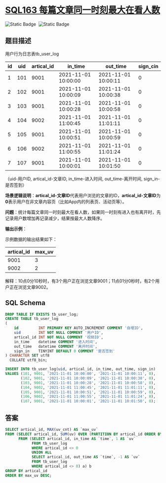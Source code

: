 # [SQL163 每篇文章同一时刻最大在看人数](https://www.nowcoder.com/practice/fe24c93008b84e9592b35faa15755e48?tpId=268&tqId=2285343&ru=%2Fpractice%2F8e33da493a704d3da15432e4a0b61bb3&qru=%2Fta%2Fsql-factory-interview%2Fquestion-ranking&sourceUrl=%2Fexam%2Foj)

<div style="display:flex;">
  <img style="margin-right: 8px;" alt="Static Badge" src="https://img.shields.io/badge/%E9%9A%BE%E5%BA%A6-%E4%B8%AD%E7%AD%89-%23f5b900?style=flat">
  <img style="margin-right: 8px;" alt="Static Badge" src="https://img.shields.io/badge/%E6%95%B0%E6%8D%AE%E5%BA%93-%23b1b3b8?style=flat">
</div>


## 题目描述

用户行为日志表tb_user_log

| id   | uid  | artical_id | in_time             | out_time            | sign_cin |
| ---- | ---- | ---------- | ------------------- | ------------------- | -------- |
| 1    | 101  | 9001       | 2021-11-01 10:00:00 | 2021-11-01 10:00:11 | 0        |
| 2    | 102  | 9001       | 2021-11-01 10:00:09 | 2021-11-01 10:00:38 | 0        |
| 3    | 103  | 9001       | 2021-11-01 10:00:28 | 2021-11-01 10:00:58 | 0        |
| 4    | 104  | 9002       | 2021-11-01 11:00:45 | 2021-11-01 11:01:11 | 0        |
| 5    | 105  | 9001       | 2021-11-01 10:00:51 | 2021-11-01 10:00:59 | 0        |
| 6    | 106  | 9002       | 2021-11-01 11:00:55 | 2021-11-01 11:01:24 | 0        |
| 7    | 107  | 9001       | 2021-11-01 10:00:01 | 2021-11-01 10:01:50 | 0        |

（uid-用户ID, artical_id-文章ID, in_time-进入时间, out_time-离开时间, sign_in-是否签到）

**场景逻辑说明**：**artical_id-文章ID**代表用户浏览的文章的ID，**artical_id-文章ID**为**0**表示用户在非文章内容页（比如App内的列表页、活动页等）。

**问题**：统计每篇文章同一时刻最大在看人数，如果同一时刻有进入也有离开时，先记录用户数增加再记录减少，结果按最大人数降序。

**输出示例**：

示例数据的输出结果如下：

| artical_id | max_uv |
| ---------- | ------ |
| 9001       | 3      |
| 9002       | 2      |

解释：10点0分10秒时，有3个用户正在浏览文章9001；11点01分0秒时，有2个用户正在浏览文章9002。

## SQL Schema

```sql
DROP TABLE IF EXISTS tb_user_log;
CREATE TABLE tb_user_log
(
    id         INT PRIMARY KEY AUTO_INCREMENT COMMENT '自增ID',
    uid        INT NOT NULL COMMENT '用户ID',
    artical_id INT NOT NULL COMMENT '视频ID',
    in_time    datetime COMMENT '进入时间',
    out_time   datetime COMMENT '离开时间',
    sign_in    TINYINT DEFAULT 0 COMMENT '是否签到'
) CHARACTER SET utf8
  COLLATE utf8_bin;

INSERT INTO tb_user_log(uid, artical_id, in_time, out_time, sign_in)
VALUES (101, 9001, '2021-11-01 10:00:00', '2021-11-01 10:00:11', 0),
       (102, 9001, '2021-11-01 10:00:09', '2021-11-01 10:00:38', 0),
       (103, 9001, '2021-11-01 10:00:28', '2021-11-01 10:00:58', 0),
       (104, 9002, '2021-11-01 11:00:45', '2021-11-01 11:01:11', 0),
       (105, 9001, '2021-11-01 10:00:51', '2021-11-01 10:00:59', 0),
       (106, 9002, '2021-11-01 11:00:55', '2021-11-01 11:01:24', 0),
       (107, 9001, '2021-11-01 10:00:01', '2021-11-01 10:01:50', 0);
```

## 答案

```sql
SELECT artical_id, MAX(uv_cnt) AS `max_uv`
FROM (SELECT artical_id, SUM(uv) OVER (PARTITION BY artical_id ORDER BY time, uv DESC ) AS `uv_cnt`
      FROM (SELECT artical_id, in_time AS `time`, 1 AS `uv`
            FROM tb_user_log
            WHERE artical_id <> 0
            UNION ALL
            SELECT artical_id, out_time AS `time`, -1 AS `uv`
            FROM tb_user_log
            WHERE artical_id <> 0) a) b
GROUP BY artical_id
ORDER BY max_uv DESC;
```

